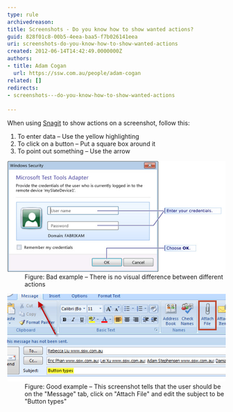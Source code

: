 ```yaml
---
type: rule
archivedreason: 
title: Screenshots - Do you know how to show wanted actions?
guid: 828f01c8-00b5-4eea-baa5-f7b026141eea
uri: screenshots-do-you-know-how-to-show-wanted-actions
created: 2012-06-14T14:42:49.0000000Z
authors:
- title: Adam Cogan
  url: https://ssw.com.au/people/adam-cogan
related: []
redirects:
- screenshots---do-you-know-how-to-show-wanted-actions

---
```


When using [Snagit](http://www.techsmith.com/snagit.html) to show actions on a screenshot, follow this:

1. To enter data – Use the yellow highlighting
2. To click on a button – Put a square box around it
3. To point out something  – Use the arrow


<!--endintro-->
<dl class="badImage"><dt><img src="snagit-actions-bad.jpg" alt="Snagit Bad Example"></dt><dd>Figure: Bad example – There is no visual difference between different actions</dd></dl><dl class="goodImage"><dt><img src="snagit-actions-good.jpg" alt="Snagit Good Example"></dt><dd>Figure: Good example – This screenshot tells that the user should be on the "Message" tab, click on "Attach File" and edit the subject to be "Button types"<span style="color:#444444;"></span></dd></dl>
